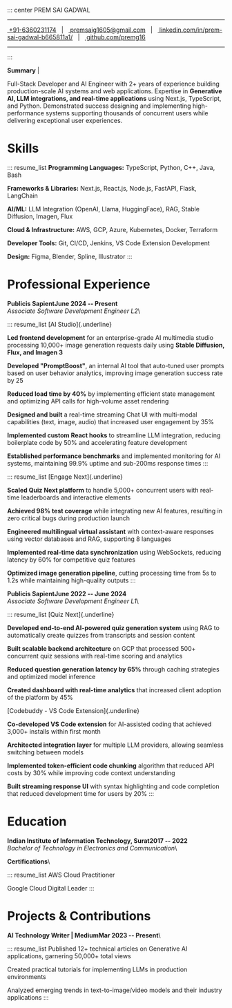 ::: center
PREM SAI GADWAL

------------------------------------------------------------------------

[  +91-6360231174](tel:6360231174)   \|   [
 premsaig1605@gmail.com](mailto:premsaig1605@gmail.com)   \|   [
 linkedin.com/in/prem-sai-gadwal-b665811a1/](https://linkedin.com/in/prem-sai-gadwal-b665811a1/)
  \|   [  github.com/premg16](https://github.com/premg16)

------------------------------------------------------------------------
:::

**Summary** \|

Full-Stack Developer and AI Engineer with 2+ years of experience
building production-scale AI systems and web applications. Expertise in
**Generative AI, LLM integrations, and real-time applications** using
Next.js, TypeScript, and Python. Demonstrated success designing and
implementing high-performance systems supporting thousands of concurrent
users while delivering exceptional user experiences.

# Skills

::: resume_list
**Programming Languages:** TypeScript, Python, C++, Java, Bash

**Frameworks & Libraries:** Next.js, React.js, Node.js, FastAPI, Flask,
LangChain

**AI/ML:** LLM Integration (OpenAI, Llama, HuggingFace), RAG, Stable
Diffusion, Imagen, Flux

**Cloud & Infrastructure:** AWS, GCP, Azure, Kubernetes, Docker,
Terraform

**Developer Tools:** Git, CI/CD, Jenkins, VS Code Extension Development

**Design:** Figma, Blender, Spline, Illustrator
:::

# Professional Experience

**Publicis SapientJune 2024 -- Present**\
*Associate Software Development Engineer L2*\

::: resume_list
[AI Studio]{.underline}

**Led frontend development** for an enterprise-grade AI multimedia
studio processing 10,000+ image generation requests daily using **Stable
Diffusion, Flux, and Imagen 3**

**Developed "PromptBoost"**, an internal AI tool that auto-tuned user
prompts based on user behavior analytics, improving image generation
success rate by 25

**Reduced load time by 40%** by implementing efficient state management
and optimizing API calls for high-volume asset rendering

**Designed and built** a real-time streaming Chat UI with multi-modal
capabilities (text, image, audio) that increased user engagement by 35%

**Implemented custom React hooks** to streamline LLM integration,
reducing boilerplate code by 50% and accelerating feature development

**Established performance benchmarks** and implemented monitoring for AI
systems, maintaining 99.9% uptime and sub-200ms response times
:::

::: resume_list
[Engage Next]{.underline}

**Scaled Quiz Next platform** to handle 5,000+ concurrent users with
real-time leaderboards and interactive elements

**Achieved 98% test coverage** while integrating new AI features,
resulting in zero critical bugs during production launch

**Engineered multilingual virtual assistant** with context-aware
responses using vector databases and RAG, supporting 8 languages

**Implemented real-time data synchronization** using WebSockets,
reducing latency by 60% for competitive quiz features

**Optimized image generation pipeline**, cutting processing time from 5s
to 1.2s while maintaining high-quality outputs
:::

**Publicis SapientJune 2022 -- June 2024**\
*Associate Software Development Engineer L1*\

::: resume_list
[Quiz Next]{.underline}

**Developed end-to-end AI-powered quiz generation system** using RAG to
automatically create quizzes from transcripts and session content

**Built scalable backend architecture** on GCP that processed 500+
concurrent quiz sessions with real-time scoring and analytics

**Reduced question generation latency by 65%** through caching
strategies and optimized model inference

**Created dashboard with real-time analytics** that increased client
adoption of the platform by 45%

[Codebuddy - VS Code Extension]{.underline}

**Co-developed VS Code extension** for AI-assisted coding that achieved
3,000+ installs within first month

**Architected integration layer** for multiple LLM providers, allowing
seamless switching between models

**Implemented token-efficient code chunking** algorithm that reduced API
costs by 30% while improving code context understanding

**Built streaming response UI** with syntax highlighting and code
completion that reduced development time for users by 20%
:::

# Education

**Indian Institute of Information Technology, Surat2017 -- 2022**\
*Bachelor of Technology in Electronics and Communication*\

**Certifications**\

::: resume_list
AWS Cloud Practitioner

Google Cloud Digital Leader
:::

# Projects & Contributions

**AI Technology Writer \| MediumMar 2023 -- Present**\

::: resume_list
Published 12+ technical articles on Generative AI applications,
garnering 50,000+ total views

Created practical tutorials for implementing LLMs in production
environments

Analyzed emerging trends in text-to-image/video models and their
industry applications
:::
